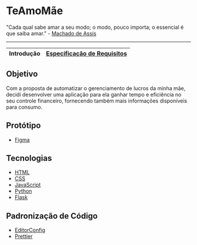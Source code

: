 # TeAmoMãe

"Cada qual sabe amar a seu modo; o modo, pouco importa; o essencial é que saiba
amar." - [Machado de Assis](https://machado.mec.gov.br/)

---

| Introdução | [Especificação de Requisitos](https://github.com/felipe-alves-dev/TeAmoMae/blob/main/docs/REQUISITOS.md) |
| ---------- | -------------------------------------------------------------------------------------------------------- |

## Objetivo

Com a proposta de automatizar o gerenciamento de lucros da minha mãe, decidi
desenvolver uma aplicação para ela ganhar tempo e eficiência no seu controle
financeiro, fornecendo também mais informações disponíveis para consumo.

## Protótipo

- [Figma](https://www.figma.com/file/MU57KnNkwZtwtNEqelGFvo/TeAmoM%C3%A3e?node-id=0%3A1)

## Tecnologias

- [HTML](https://developer.mozilla.org/pt-BR/docs/Web/HTML)
- [CSS](https://developer.mozilla.org/pt-BR/docs/Web/CSS)
- [JavaScript](https://developer.mozilla.org/pt-BR/docs/Web/JavaScript)
- [Python](https://www.python.org/)
- [Flask](https://flask.palletsprojects.com/)

## Padronização de Código

- [EditorConfig](https://editorconfig.org/)
- [Prettier](https://prettier.io/)
